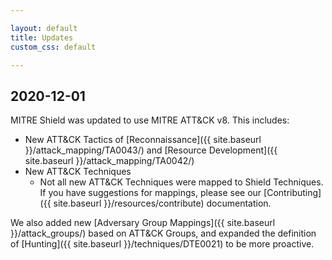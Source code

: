 ```yaml
---

layout: default
title: Updates
custom_css: default

---
```

## 2020-12-01

MITRE Shield was updated to use MITRE ATT&CK v8. This includes:

* New ATT&CK Tactics of [Reconnaissance]({{ site.baseurl }}/attack_mapping/TA0043/) and [Resource Development]({{ site.baseurl }}/attack_mapping/TA0042/)
* New ATT&CK Techniques
    * Not all new ATT&CK Techniques were mapped to Shield Techniques. If you have suggestions for mappings, please see our [Contributing]({{ site.baseurl }}/resources/contribute) documentation.

We also added new [Adversary Group Mappings]({{ site.baseurl }}/attack_groups/) based on ATT&CK Groups, and expanded the definition of [Hunting]({{ site.baseurl }}/techniques/DTE0021) to be more proactive.
